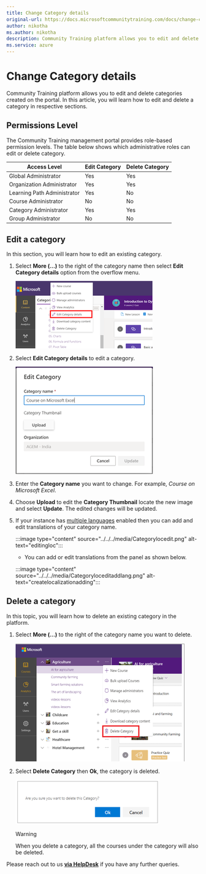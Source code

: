 ```yaml
---
title: Change Category details
original-url: https://docs.microsoftcommunitytraining.com/docs/change-category-details
author: nikotha
ms.author: nikotha
description: Community Training platform allows you to edit and delete categories created on the portal.
ms.service: azure
---
```


# Change Category details

Community Training platform allows you to edit and delete categories created on the portal.
In this article, you will learn how to edit and delete a category in respective sections.

## Permissions Level

The Community Training management portal provides role-based permission levels. The table below shows which administrative roles can edit or delete category.

| Access Level  | Edit Category | Delete Category |
| --- | --- | --- |
| Global Administrator | Yes | Yes |
| Organization Administrator | Yes | Yes |
| Learning Path Administrator | Yes | No |
| Course Administrator | No | No |
| Category Administrator | Yes | Yes |
| Group Administrator | No | No |

## Edit a category

In this section, you will learn how to edit an existing category.

1. Select **More (...)** to the right of the category name then select **Edit Category details** option from the overflow menu.

    ![Edit Category details fro More](../../../media/image%28386%29.png)

1. Select **Edit Category details** to edit a category.

    ![Edit Category](../../../media/image%28387%29.png)

1. Enter the **Category name** you want to change. For example, *Course on Microsoft Excel*.

1. Choose **Upload** to edit the **Category Thumbnail**  locate the new image and select **Update**. The edited changes will be updated.

1. If your instance has [multiple languages](../../../settings/customize-languages-for-the-learners-on-the-platform.md#customize-languages-on-the-platform) enabled then you can add and edit translations of your category name.

    :::image type="content" source="../../../media/Categorylocedit.png" alt-text="editingloc":::

    * You can add or edit translations from the panel as shown below.

    :::image type="content" source="../../../media/Categoryloceditaddlang.png" alt-text="createlocalizationadding":::

## Delete a category

In this topic, you will learn how to delete an existing category in the platform.

1. Select **More (...)** to the right of the category name you want to delete.

    ![Delete Category drop-down](../../../media/Delete%20Category%20drop-down.png)

1. Select **Delete Category**  then **Ok**, the category is deleted.

    ![Delete Category pop up\(1\)](../../../media/Delete%20Category%20pop%20up%281%29.png)

    > [!WARNING]  
    > When you delete a category, all the courses under the category will also be deleted.


Please reach out to us [**via HelpDesk**](https://aka.ms/cthelpdesk) if you have any further queries.